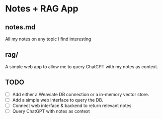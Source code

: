 # Notes + RAG App

## notes.md

All my notes on any topic I find interesting

## rag/

A simple web app to allow me to query ChatGPT with my notes as context.


## TODO

  - [ ] Add either a Weaviate DB connection or a in-memory vector store.
  - [ ] Add a simple web interface to query the DB.
  - [ ] Connect web interface & backend to return relevant notes
  - [ ] Query ChatGPT with notes as context
